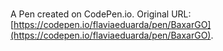 # 

A Pen created on CodePen.io. Original URL: [https://codepen.io/flaviaeduarda/pen/BaxarGO](https://codepen.io/flaviaeduarda/pen/BaxarGO).

